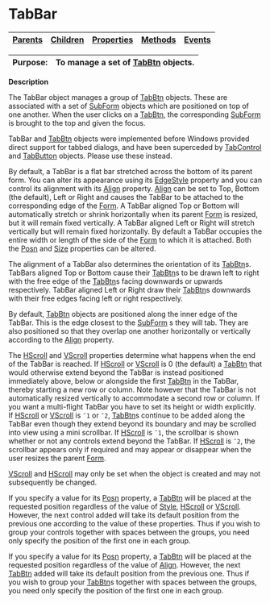 




<h1 class="heading"><span class="name">TabBar</span></h1>

| [Parents](../ParentLists/TabBar.htm) | [Children](../ChildLists/TabBar.htm) | [Properties](../PropLists/TabBar.htm) | [Methods](../MethodLists/TabBar.htm) | [Events](../EventLists/TabBar.htm) |
| --- | --- | --- | --- | ---  |


| Purpose: | To manage a set of [TabBtn](../a-z/tabbtn.md) objects. |
| --- | ---  |


**Description**


The TabBar object manages a group of [TabBtn](../a-z/tabbtn.md) objects. These are associated with a set of [SubForm](../a-z/subform.md) objects which are positioned on top of one another. When the user clicks on a [TabBtn](../a-z/tabbtn.md),
the corresponding [SubForm](../a-z/subform.md) is brought to the
top and given the focus.



TabBar and [TabBtn](../a-z/tabbtn.md) objects were implemented
before Windows provided direct support for tabbed dialogs, and have been
superceded by [TabControl](../a-z/tabcontrol.md) and [TabButton](../a-z/tabbutton.md) objects. Please use these instead.


By default, a TabBar is a flat bar stretched across the bottom of its parent
form. You can alter its appearance using its [EdgeStyle](../a-z/edgestyle.md) property and you can control its alignment with its [Align](../a-z/align.md) property. [Align](../a-z/align.md) can be set to Top, Bottom
(the default), Left or Right and causes the TabBar to be attached to the
corresponding edge of the [Form](../a-z/form.md). A TabBar aligned
Top or Bottom will automatically stretch or shrink horizontally when its parent [Form](../a-z/form.md) is resized, but it will remain fixed vertically. A TabBar aligned Left or Right
will stretch vertically but will remain fixed horizontally. By default a TabBar
occupies the entire width or length of the side of the [Form](../a-z/form.md) to which it is attached. Both the [Posn](../a-z/posn.md) and [Size](../a-z/size.md) properties can be altered.


The alignment of a TabBar also determines the orientation of its [TabBtn](../a-z/tabbtn.md)s.
TabBars aligned Top or Bottom cause their [TabBtn](../a-z/tabbtn.md)s
to be drawn left to right with the free edge of the [TabBtn](../a-z/tabbtn.md)s
facing downwards or upwards respectively. TabBar aligned Left or Right draw
their [TabBtn](../a-z/tabbtn.md)s downwards with their free edges
facing left or right respectively.


By default, [TabBtn](../a-z/tabbtn.md) objects are positioned
along the inner edge of the TabBar. This is the edge closest to the [SubForm](../a-z/subform.md) s they will tab. They are also positioned so that they overlap one another
horizontally or vertically according to the [Align](../a-z/align.md) property.


The [HScroll](../a-z/hscroll.md) and [VScroll](../a-z/vscroll.md) properties determine what happens when the end of the TabBar is reached. If [HScroll](../a-z/hscroll.md) or [VScroll](../a-z/vscroll.md) is 0 (the default) a [TabBtn](../a-z/tabbtn.md) that would otherwise extend beyond the TabBar is instead positioned immediately
above, below or alongside the first [TabBtn](../a-z/tabbtn.md) in
the TabBar, thereby starting a new row or column. Note however that the TabBar
is not automatically resized vertically to accommodate a second row or column.
If you want a multi-flight TabBar you have to set its height or width
explicitly. If [HScroll](../a-z/hscroll.md) or [VScroll](../a-z/vscroll.md) is `¯1` or `¯2`,
[TabBtn](../a-z/tabbtn.md)s continue to be added along the TabBar
even though they extend beyond its boundary and may be scrolled into view using
a mini scrollbar. If [HScroll](../a-z/hscroll.md) is `¯1`,
the scrollbar is shown whether or not any controls extend beyond the TabBar. If [HScroll](../a-z/hscroll.md) is `¯2`, the scrollbar appears only if
required and may appear or disappear when the user resizes the parent [Form](../a-z/form.md).


[VScroll](../a-z/vscroll.md) and [HScroll](../a-z/hscroll.md) may only be set when the object is created and may not subsequently be changed.


If you specify a value for its [Posn](../a-z/posn.md) property, a [TabBtn](../a-z/tabbtn.md) will be placed at the
requested position regardless of the value of [Style](../a-z/style.md),
[HScroll](../a-z/hscroll.md) or [VScroll](../a-z/vscroll.md).
However, the next control added will take its default position from the previous
one according to the value of these properties. Thus if you wish to group your
controls together with spaces between the groups, you need only specify the
position of the first one in each group.


If you specify a value for its [Posn](../a-z/posn.md) property, a [TabBtn](../a-z/tabbtn.md) will be placed at the
requested position regardless of the value of [Align](../a-z/align.md).
However, the next [TabBtn](../a-z/tabbtn.md) added will take its
default position from the previous one. Thus if you wish to group your [TabBtn](../a-z/tabbtn.md)s
together with spaces between the groups, you need only specify the position of
the first one in each group.


